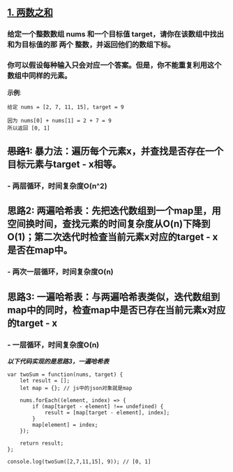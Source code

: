 ## [1. 两数之和](https://leetcode-cn.com/problems/two-sum/)
### 给定一个整数数组 nums 和一个目标值 target，请你在该数组中找出和为目标值的那 两个 整数，并返回他们的数组下标。

### 你可以假设每种输入只会对应一个答案。但是，你不能重复利用这个数组中同样的元素。

**示例**:
```
给定 nums = [2, 7, 11, 15], target = 9

因为 nums[0] + nums[1] = 2 + 7 = 9
所以返回 [0, 1]
```

## ~~思路1~~: 暴力法：遍历每个元素x，并查找是否存在一个目标元素与target - x相等。
### - 两层循环，时间复杂度O(n^2)

## 思路2: 两遍哈希表：先把迭代数组到一个map里，用空间换时间，查找元素的时间复杂度从O(n)下降到O(1)；第二次迭代时检查当前元素x对应的target - x 是否在map中。
### - 两次一层循环，时间复杂度O(n)

## 思路3: 一遍哈希表：与两遍哈希表类似，迭代数组到map中的同时，检查map中是否已存在当前元素x对应的target - x
### - 一层循环，时间复杂度O(n)



***以下代码实现的是思路3，一遍哈希表***
```
var twoSum = function(nums, target) {
    let result = [];
    let map = {}; // js中的json对象就是map

    nums.forEach((element, index) => {
        if (map[target - element] !== undefined) {
            result = [map[target - element], index];
        }
        map[element] = index;
    });

    return result;
};

console.log(twoSum([2,7,11,15], 9)); // [0, 1]
```